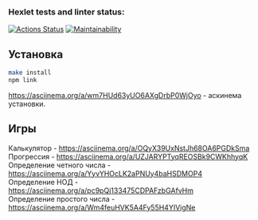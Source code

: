 ### Hexlet tests and linter status:

[![Actions Status](https://github.com/Cainit0/frontend-project-44/actions/workflows/hexlet-check.yml/badge.svg)](https://github.com/Cainit0/frontend-project-44/actions)
[![Maintainability](https://api.codeclimate.com/v1/badges/55140daaee693a8c6406/maintainability)](https://codeclimate.com/github/Cainit0/frontend-project-44/maintainability)

## Установка

```bash
make install
npm link
```
https://asciinema.org/a/wm7HUd63yUO6AXgDrbP0WjOyo - аскинема установки.

## Игры

Калькулятор - https://asciinema.org/a/OQyX39UxNstJh68OA6PGDkSma  
Прогрессия - https://asciinema.org/a/UZJARYPTyqREOSBk9CWKhhyqK  
Определение четного числа - https://asciinema.org/a/YyvYHOcLK2aPNUy4baHSDMOP4  
Определение НОД - https://asciinema.org/a/pc9pQj133475CDPAFzbGAfvHm  
Определение простого числа - https://asciinema.org/a/Wm4feuHVK5A4Fy55H4YIVigNe